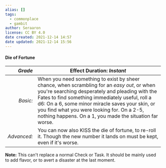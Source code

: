 ```yaml
---
alias: []
tags:
  - commonplace
  - gambit
author: Seraaron
license: CC BY 4.0
date created: 2021-12-14 14:57
date updated: 2021-12-14 15:56
---
```


#### Die of Fortune

|   _Grade_ | Effect Duration: _Instant_                                                                                                                                                                                                                                                                                                                                                        |
| ----------: | -------------------------------------------------------------------------------------------------------------------------------------------------------------------------------------------------------------------------------------------------------------------------------------------------------------------------------------------------------------- |
|    _Basic:_ | When you need something to exist by sheer chance, when scrambling for an _easy out_, or when you're searching desperately and pleading with the Fates to find something immediately useful, roll a d6: On a 6, some minor miracle saves your skin, or you find what you were looking for. On a 2-5, nothing happens. On a 1, you made the situation far worse. |
| _Advanced:_ | You can now also KISS the die of fortune, to re-roll it. Though the new number it lands on must be kept, even if it's worse.                                                                                                                                                                                                                                   |

**Note:** This can't replace a normal Check or Task. It should be mainly used to add flavor, or to avert a disaster at the last moment.
